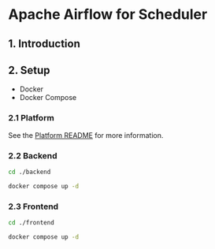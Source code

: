 # Apache Airflow for Scheduler

## 1. Introduction

## 2. Setup

- Docker
- Docker Compose

### 2.1 Platform

See the [Platform README](./platform/README.md) for more information.

### 2.2 Backend

```bash
cd ./backend

docker compose up -d
```

### 2.3 Frontend

```bash
cd ./frontend

docker compose up -d

```
